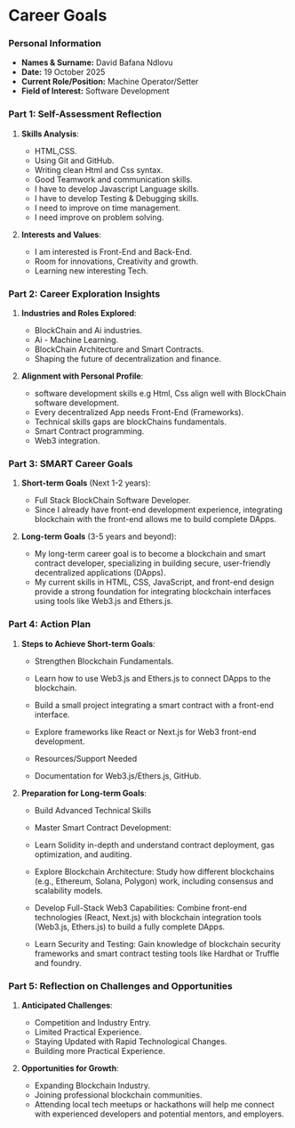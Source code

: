 # Career Goals

### Personal Information

- **Names & Surname:** David Bafana Ndlovu
- **Date:** 19 October 2025
- **Current Role/Position:** Machine Operator/Setter
- **Field of Interest:** Software Development

### Part 1: Self-Assessment Reflection

1. **Skills Analysis**:

   - HTML,CSS.
   - Using Git and GitHub.
   - Writing clean Html and Css syntax.
   - Good Teamwork and communication skills.
   - I have to develop Javascript Language skills.
   - I have to develop Testing & Debugging skills.
   - I need to improve on time management.
   - I need improve on problem solving.

2. **Interests and Values**:

   - I am interested is Front-End and Back-End.
   - Room for innovations, Creativity and growth.
   - Learning new interesting Tech.

### Part 2: Career Exploration Insights

1. **Industries and Roles Explored**:

   - BlockChain and Ai industries.
   - Ai - Machine Learning.
   - BlockChain Architecture and Smart Contracts.
   - Shaping the future of decentralization and finance.

2. **Alignment with Personal Profile**:

   - software development skills e.g Html, Css align well with BlockChain software development.
   - Every decentralized App needs Front-End (Frameworks).
   - Technical skills gaps are blockChains fundamentals.
   - Smart Contract programming.
   - Web3 integration.

### Part 3: SMART Career Goals

1. **Short-term Goals** (Next 1-2 years):

   - Full Stack BlockChain Software Developer.
   - Since I already have front-end development experience, integrating blockchain with the front-end allows me to build complete DApps.

2. **Long-term Goals** (3-5 years and beyond):

   - My long-term career goal is to become a blockchain and smart contract developer, specializing in building secure, user-friendly decentralized applications (DApps).
   - My current skills in HTML, CSS, JavaScript, and front-end design provide a strong foundation for integrating blockchain interfaces using tools like Web3.js and Ethers.js.

### Part 4: Action Plan

1. **Steps to Achieve Short-term Goals**:

   - Strengthen Blockchain Fundamentals.

   - Learn how to use Web3.js and Ethers.js to connect DApps to the blockchain.
   - Build a small project integrating a smart contract with a front-end interface.
   - Explore frameworks like React or Next.js for Web3 front-end development.
   - Resources/Support Needed
   - Documentation for Web3.js/Ethers.js, GitHub.

1. **Preparation for Long-term Goals**:

   - Build Advanced Technical Skills
   - Master Smart Contract Development:
   - Learn Solidity in-depth and understand contract deployment, gas optimization, and auditing.

   - Explore Blockchain Architecture:
     Study how different blockchains (e.g., Ethereum, Solana, Polygon) work, including consensus and scalability models.

   - Develop Full-Stack Web3 Capabilities:
     Combine front-end technologies (React, Next.js) with blockchain integration tools (Web3.js, Ethers.js) to build a fully complete DApps.

   - Learn Security and Testing:
     Gain knowledge of blockchain security frameworks and smart contract testing tools like Hardhat or Truffle and foundry.

### Part 5: Reflection on Challenges and Opportunities

1. **Anticipated Challenges**:

   - Competition and Industry Entry.
   - Limited Practical Experience.
   - Staying Updated with Rapid Technological Changes.
   - Building more Practical Experience.

2. **Opportunities for Growth**:

   - Expanding Blockchain Industry.
   - Joining professional blockchain communities.
   - Attending local tech meetups or hackathons will help me connect with experienced developers and potential mentors, and employers.
